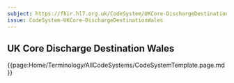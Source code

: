 ```yaml
---
subject: https://fhir.hl7.org.uk/CodeSystem/UKCore-DischargeDestinationWales
issue: CodeSystem-UKCore-DischargeDestinationWales
---
```

## UK Core Discharge Destination Wales

{{page:Home/Terminology/AllCodeSystems/CodeSystemTemplate.page.md}}